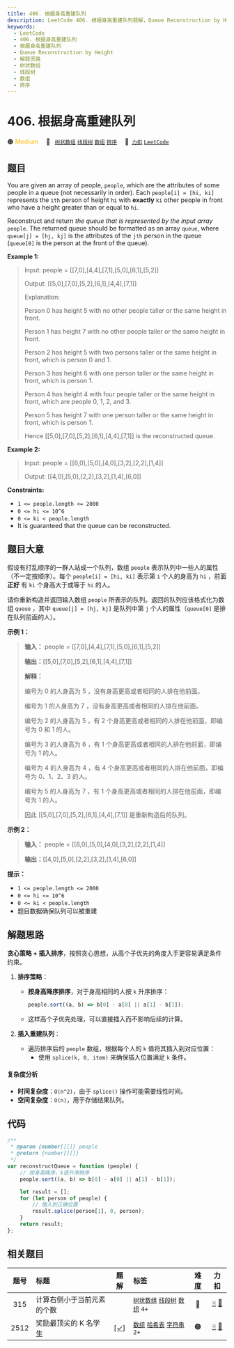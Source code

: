 ```yaml
---
title: 406. 根据身高重建队列
description: LeetCode 406. 根据身高重建队列题解，Queue Reconstruction by Height，包含解题思路、复杂度分析以及完整的 JavaScript 代码实现。
keywords:
  - LeetCode
  - 406. 根据身高重建队列
  - 根据身高重建队列
  - Queue Reconstruction by Height
  - 解题思路
  - 树状数组
  - 线段树
  - 数组
  - 排序
---
```


# 406. 根据身高重建队列

🟠 <font color=#ffb800>Medium</font>&emsp; 🔖&ensp; [`树状数组`](/tag/binary-indexed-tree.md) [`线段树`](/tag/segment-tree.md) [`数组`](/tag/array.md) [`排序`](/tag/sorting.md)&emsp; 🔗&ensp;[`力扣`](https://leetcode.cn/problems/queue-reconstruction-by-height) [`LeetCode`](https://leetcode.com/problems/queue-reconstruction-by-height)

## 题目

You are given an array of people, `people`, which are the attributes of some
people in a queue (not necessarily in order). Each `people[i] = [hi, ki]`
represents the `ith` person of height `hi` with **exactly** `ki` other people
in front who have a height greater than or equal to `hi`.

Reconstruct and return _the queue that is represented by the input
array_ `people`. The returned queue should be formatted as an array `queue`,
where `queue[j] = [hj, kj]` is the attributes of the `jth` person in the queue
(`queue[0]` is the person at the front of the queue).

**Example 1:**

> Input: people = [[7,0],[4,4],[7,1],[5,0],[6,1],[5,2]]
>
> Output: [[5,0],[7,0],[5,2],[6,1],[4,4],[7,1]]
>
> Explanation:
>
> Person 0 has height 5 with no other people taller or the same height in front.
>
> Person 1 has height 7 with no other people taller or the same height in front.
>
> Person 2 has height 5 with two persons taller or the same height in front, which is person 0 and 1.
>
> Person 3 has height 6 with one person taller or the same height in front, which is person 1.
>
> Person 4 has height 4 with four people taller or the same height in front, which are people 0, 1, 2, and 3.
>
> Person 5 has height 7 with one person taller or the same height in front, which is person 1.
>
> Hence [[5,0],[7,0],[5,2],[6,1],[4,4],[7,1]] is the reconstructed queue.

**Example 2:**

> Input: people = [[6,0],[5,0],[4,0],[3,2],[2,2],[1,4]]
>
> Output: [[4,0],[5,0],[2,2],[3,2],[1,4],[6,0]]

**Constraints:**

- `1 <= people.length <= 2000`
- `0 <= hi <= 10^6`
- `0 <= ki < people.length`
- It is guaranteed that the queue can be reconstructed.

## 题目大意

假设有打乱顺序的一群人站成一个队列，数组 `people` 表示队列中一些人的属性（不一定按顺序）。每个 `people[i] = [hi, ki]`
表示第 `i` 个人的身高为 `hi` ，前面 **正好** 有 `ki` 个身高大于或等于 `hi` 的人。

请你重新构造并返回输入数组 `people` 所表示的队列。返回的队列应该格式化为数组 `queue` ，其中 `queue[j] = [hj, kj]`
是队列中第 `j` 个人的属性（`queue[0]` 是排在队列前面的人）。

**示例 1：**

> **输入：** people = [[7,0],[4,4],[7,1],[5,0],[6,1],[5,2]]
>
> **输出：**[[5,0],[7,0],[5,2],[6,1],[4,4],[7,1]]
>
> **解释：**
>
> 编号为 0 的人身高为 5 ，没有身高更高或者相同的人排在他前面。
>
> 编号为 1 的人身高为 7 ，没有身高更高或者相同的人排在他前面。
>
> 编号为 2 的人身高为 5 ，有 2 个身高更高或者相同的人排在他前面，即编号为 0 和 1 的人。
>
> 编号为 3 的人身高为 6 ，有 1 个身高更高或者相同的人排在他前面，即编号为 1 的人。
>
> 编号为 4 的人身高为 4 ，有 4 个身高更高或者相同的人排在他前面，即编号为 0、1、2、3 的人。
>
> 编号为 5 的人身高为 7 ，有 1 个身高更高或者相同的人排在他前面，即编号为 1 的人。
>
> 因此 [[5,0],[7,0],[5,2],[6,1],[4,4],[7,1]] 是重新构造后的队列。

**示例 2：**

> **输入：** people = [[6,0],[5,0],[4,0],[3,2],[2,2],[1,4]]
>
> **输出：**[[4,0],[5,0],[2,2],[3,2],[1,4],[6,0]]

**提示：**

- `1 <= people.length <= 2000`
- `0 <= hi <= 10^6`
- `0 <= ki < people.length`
- 题目数据确保队列可以被重建

## 解题思路

**贪心策略 + 插入排序**，按照贪心思想，从高个子优先的角度入手更容易满足条件约束。

1. **排序策略**：

   - **按身高降序排序**，对于身高相同的人按 `k` 升序排序：
     ```javascript
     people.sort((a, b) => b[0] - a[0] || a[1] - b[1]);
     ```
   - 这样高个子优先处理，可以直接插入而不影响后续的计算。

2. **插入重建队列**：
   - 遍历排序后的 `people` 数组，根据每个人的 `k` 值将其插入到对应位置：
     - 使用 `splice(k, 0, item)` 来确保插入位置满足 `k` 条件。

#### 复杂度分析

- **时间复杂度**：`O(n^2)`，由于 `splice()` 操作可能需要线性时间。
- **空间复杂度**：`O(n)`，用于存储结果队列。

## 代码

```javascript
/**
 * @param {number[][]} people
 * @return {number[][]}
 */
var reconstructQueue = function (people) {
	// 按身高降序，k值升序排序
	people.sort((a, b) => b[0] - a[0] || a[1] - b[1]);

	let result = [];
	for (let person of people) {
		// 插入到正确位置
		result.splice(person[1], 0, person);
	}
	return result;
};
```

## 相关题目

<!-- prettier-ignore -->
| 题号 | 标题 | 题解 | 标签 | 难度 | 力扣 |
| :------: | :------ | :------: | :------ | :------: | :------: |
| 315 | 计算右侧小于当前元素的个数 |  |  [`树状数组`](/tag/binary-indexed-tree.md) [`线段树`](/tag/segment-tree.md) [`数组`](/tag/array.md) `4+` | 🔴 | [🀄️](https://leetcode.cn/problems/count-of-smaller-numbers-after-self) [🔗](https://leetcode.com/problems/count-of-smaller-numbers-after-self) |
| 2512 | 奖励最顶尖的 K 名学生 | [[✓]](/problem/2512.md) |  [`数组`](/tag/array.md) [`哈希表`](/tag/hash-table.md) [`字符串`](/tag/string.md) `2+` | 🟠 | [🀄️](https://leetcode.cn/problems/reward-top-k-students) [🔗](https://leetcode.com/problems/reward-top-k-students) |